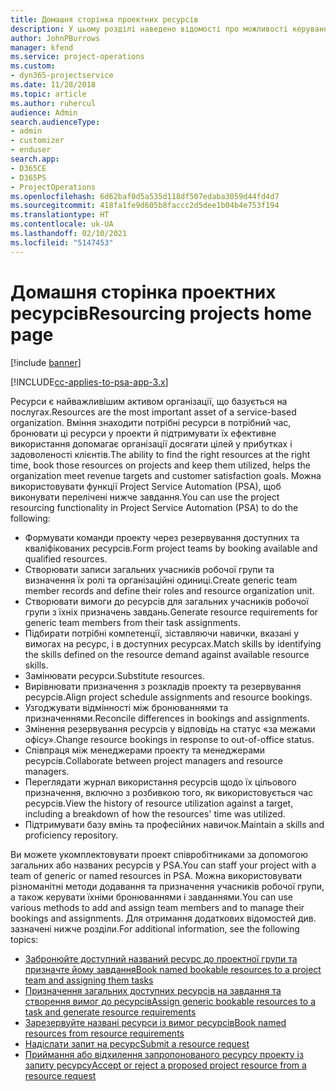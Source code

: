 ```yaml
---
title: Домашня сторінка проектних ресурсів
description: У цьому розділі наведено відомості про можливості керування ресурсами в Project Service Automation (PSA) для Dynamics 365.
author: JohnPBurrows
manager: kfend
ms.service: project-operations
ms.custom:
- dyn365-projectservice
ms.date: 11/28/2018
ms.topic: article
ms.author: ruhercul
audience: Admin
search.audienceType:
- admin
- customizer
- enduser
search.app:
- D365CE
- D365PS
- ProjectOperations
ms.openlocfilehash: 6d62baf0d5a535d118df507edaba3059d44fd4d7
ms.sourcegitcommit: 418fa1fe9d605b8faccc2d5dee1b04b4e753f194
ms.translationtype: HT
ms.contentlocale: uk-UA
ms.lasthandoff: 02/10/2021
ms.locfileid: "5147453"
---
```

# <a name="resourcing-projects-home-page"></a><span data-ttu-id="51881-103">Домашня сторінка проектних ресурсів</span><span class="sxs-lookup"><span data-stu-id="51881-103">Resourcing projects home page</span></span>

[!include [banner](../includes/psa-now-project-operations.md)]

[!INCLUDE[cc-applies-to-psa-app-3.x](../includes/cc-applies-to-psa-app-3x.md)]

<span data-ttu-id="51881-104">Ресурси є найважливішим активом організації, що базується на послугах.</span><span class="sxs-lookup"><span data-stu-id="51881-104">Resources are the most important asset of a service-based organization.</span></span> <span data-ttu-id="51881-105">Вміння знаходити потрібні ресурси в потрібний час, бронювати ці ресурси у проекти й підтримувати їх ефективне використання допомагає організації досягати цілей у прибутках і задоволеності клієнтів.</span><span class="sxs-lookup"><span data-stu-id="51881-105">The ability to find the right resources at the right time, book those resources on projects and keep them utilized, helps the organization meet revenue targets and customer satisfaction goals.</span></span> <span data-ttu-id="51881-106">Можна використовувати функції Project Service Automation (PSA), щоб виконувати перелічені нижче завдання.</span><span class="sxs-lookup"><span data-stu-id="51881-106">You can use the project resourcing functionality in Project Service Automation (PSA) to do the following:</span></span>

- <span data-ttu-id="51881-107">Формувати команди проекту через резервування доступних та кваліфікованих ресурсів.</span><span class="sxs-lookup"><span data-stu-id="51881-107">Form project teams by booking available and qualified resources.</span></span>
- <span data-ttu-id="51881-108">Створювати записи загальних учасників робочої групи та визначення їх ролі та організаційні одиниці.</span><span class="sxs-lookup"><span data-stu-id="51881-108">Create generic team member records and define their roles and resource organization unit.</span></span>
- <span data-ttu-id="51881-109">Створювати вимоги до ресурсів для загальних учасників робочої групи з їхніх призначень завдань.</span><span class="sxs-lookup"><span data-stu-id="51881-109">Generate resource requirements for generic team members from their task assignments.</span></span>
- <span data-ttu-id="51881-110">Підбирати потрібні компетенції, зіставляючи навички, вказані у вимогах на ресурс, і в доступних ресурсах.</span><span class="sxs-lookup"><span data-stu-id="51881-110">Match skills by identifying the skills defined on the resource demand against available resource skills.</span></span>
- <span data-ttu-id="51881-111">Замінювати ресурси.</span><span class="sxs-lookup"><span data-stu-id="51881-111">Substitute resources.</span></span>
- <span data-ttu-id="51881-112">Вирівнювати призначення з розкладів проекту та резервування ресурсів.</span><span class="sxs-lookup"><span data-stu-id="51881-112">Align project schedule assignments and resource bookings.</span></span>
- <span data-ttu-id="51881-113">Узгоджувати відмінності між бронюваннями та призначеннями.</span><span class="sxs-lookup"><span data-stu-id="51881-113">Reconcile differences in bookings and assignments.</span></span>
- <span data-ttu-id="51881-114">Змінення резервування ресурсів у відповідь на статус «за межами офісу».</span><span class="sxs-lookup"><span data-stu-id="51881-114">Change resource bookings in response to out-of-office status.</span></span>
- <span data-ttu-id="51881-115">Співпраця між менеджерами проекту та менеджерами ресурсів.</span><span class="sxs-lookup"><span data-stu-id="51881-115">Collaborate between project managers and resource managers.</span></span>
- <span data-ttu-id="51881-116">Переглядати журнал використання ресурсів щодо їх цільового призначення, включно з розбивкою того, як використовується час ресурсів.</span><span class="sxs-lookup"><span data-stu-id="51881-116">View the history of resource utilization against a target, including a breakdown of how the resources' time was utilized.</span></span>
- <span data-ttu-id="51881-117">Підтримувати базу вмінь та професійних навичок.</span><span class="sxs-lookup"><span data-stu-id="51881-117">Maintain a skills and proficiency repository.</span></span>


<span data-ttu-id="51881-118">Ви можете укомплектовувати проект співробітниками за допомогою загальних або названих ресурсів у PSA.</span><span class="sxs-lookup"><span data-stu-id="51881-118">You can staff your project with a team of generic or named resources in PSA.</span></span> <span data-ttu-id="51881-119">Можна використовувати різноманітні методи додавання та призначення учасників робочої групи, а також керувати їхніми бронюваннями і завданнями.</span><span class="sxs-lookup"><span data-stu-id="51881-119">You can use various methods to add and assign team members and to manage their bookings and assignments.</span></span> <span data-ttu-id="51881-120">Для отримання додаткових відомостей див. зазначені нижче розділи.</span><span class="sxs-lookup"><span data-stu-id="51881-120">For additional information, see the following topics:</span></span>

- [<span data-ttu-id="51881-121">Забронюйте доступний названий ресурс до проектної групи та призначте йому завдання</span><span class="sxs-lookup"><span data-stu-id="51881-121">Book named bookable resources to a project team and assigning them tasks</span></span>](assign-named-bookable-resource.md)
- [<span data-ttu-id="51881-122">Призначення загальних доступних ресурсів на завдання та створення вимог до ресурсів</span><span class="sxs-lookup"><span data-stu-id="51881-122">Assign generic bookable resources to a task and generate resource requirements</span></span>](assign-generic-bookable-resource.md)
- [<span data-ttu-id="51881-123">Зарезервуйте названі ресурси із вимог ресурсів</span><span class="sxs-lookup"><span data-stu-id="51881-123">Book named resources from resource requirements</span></span>](book-named-resource.md)
- [<span data-ttu-id="51881-124">Надіслати запит на ресурс</span><span class="sxs-lookup"><span data-stu-id="51881-124">Submit a resource request</span></span>](submit-resource-request.md)
- [<span data-ttu-id="51881-125">Приймання або відхилення запропонованого ресурсу проекту із запиту ресурсу</span><span class="sxs-lookup"><span data-stu-id="51881-125">Accept or reject a proposed project resource from a resource request</span></span>](accept-reject-proposed-resource.md)
